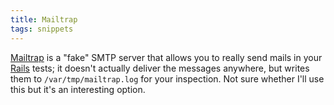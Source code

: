 ```yaml
---
title: Mailtrap
tags: snippets
---
```


[Mailtrap](http://matt.blogs.it/entries/00002655.html) is a "fake" SMTP server that allows you to really send mails in your [Rails](http://www.wincent.com/knowledge-base/Rails) tests; it doesn't actually deliver the messages anywhere, but writes them to `/var/tmp/mailtrap.log` for your inspection. Not sure whether I'll use this but it's an interesting option.
